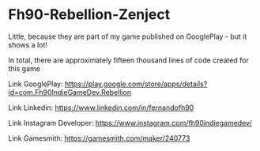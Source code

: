 # Fh90-Rebellion-Zenject
Little, because they are part of my game published on GooglePlay - but it shows a lot!

In total, there are approximately fifteen thousand lines of code created for this game

Link GooglePlay:
https://play.google.com/store/apps/details?id=com.Fh90IndieGameDev.Rebellion

Link Linkedin:
https://www.linkedin.com/in/fernandofh90

Link Instagram Developer:
https://www.instagram.com/fh90indiegamedev/

Link Gamesmith:
https://gamesmith.com/maker/240773
